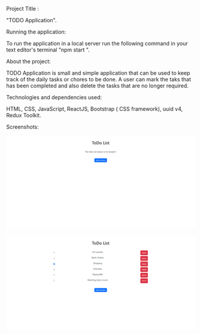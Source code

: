 Project Title :

"TODO Application".

Running the application:

To run the application in a local server run the following command in your text editor's terminal "npm start ".

About the project:

TODO Application is small and simple application that can be used to keep track of the daily tasks or chores to be done. A user can mark the taks that has been completed and also delete the tasks that are no longer required.

Technologies and dependencies used:

HTML, CSS, JavaScript, ReactJS, Bootstrap ( CSS framework), uuid v4, Redux Toolkit.

Screenshots:

![alt text](screencapture-localhost-3000-2024-05-05-03_44_08.png)

![alt text](screencapture-localhost-3000-2024-05-05-03_45_37.png)
